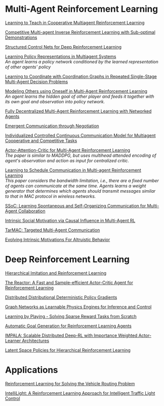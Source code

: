 # Multi-Agent Reinforcement Learning
[Learning to Teach in Cooperative Multiagent Reinforcement Learning](https://arxiv.org/abs/1805.07830)

[Competitive Multi-agent Inverse Reinforcement Learning with Sub-optimal Demonstrations](https://arxiv.org/abs/1801.02124)

[Structured Control Nets for Deep Reinforcement Learning](https://arxiv.org/abs/1802.08311)

[Learning Policy Representations in Multiagent Systems](https://arxiv.org/abs/1806.06464)     
*An agent learns a policy network conditioned by the learned representation of other agents' policy*

[Learning to Coordinate with Coordination Graphs in Repeated Single-Stage Multi-Agent Decision Problems](http://proceedings.mlr.press/v80/bargiacchi18a.html)

[Modeling Others using Oneself in Multi-Agent Reinforcement Learning](https://arxiv.org/abs/1802.09640)    
*An agent learns the hidden goal of other player and feeds it together with its own goal and observation into policy network.*

[Fully Decentralized Multi-Agent Reinforcement Learning with Networked Agents](https://arxiv.org/abs/1802.08757)

[Emergent Communication through Negotiation](https://openreview.net/pdf?id=Hk6WhagRW)

[Individualized Controlled Continuous Communication Model for Multiagent Cooperative and Competitive Tasks](https://openreview.net/forum?id=rye7knCqK7)

[Actor-Attention-Critic for Multi-Agent Reinforcement Learning](https://openreview.net/forum?id=HJx7l309Fm)    
*The paper is similar to MADDPG, but uses multihead attended encoding of agent's observation and action as input for centralized critic.*

[Learning to Schedule Communication in Multi-agent Reinforcement Learning](https://openreview.net/forum?id=SJxu5iR9KQ)    
*This paper considers the bandwidth limitation, i.e., there are a fixed number of agents can communicate at the same time. Agents learns a weight generator that determines which agents should transmit messages similar to that in MAC protocol in wireless networks.* 

[SSoC: Learning Spontaneous and Self-Organizing Communication for Multi-Agent Collaboration](https://openreview.net/forum?id=rJ4vlh0qtm)

[Intrinsic Social Motivation via Causal Influence in Multi-Agent RL](https://openreview.net/forum?id=B1lG42C9Km)

[TarMAC: Targeted Multi-Agent Communication](https://arxiv.org/abs/1810.11187)

[Evolving Intrinsic Motivations For Altruistic Behavior](https://openreview.net/pdf?id=r1e-nj05FQ)

# Deep Reinforcement Learning
[Hierarchical Imitation and Reinforcement Learning](https://arxiv.org/abs/1803.00590)

[The Reactor: A Fast and Sample-efficient Actor-Critic Agent for Reinforcement Learning](https://arxiv.org/abs/1704.04651)

[Distributed Distributional Deterministic Policy Gradients](https://arxiv.org/abs/1804.08617)

[Graph Networks as Learnable Physics Engines for Inference and Control](https://arxiv.org/abs/1806.01242)

[Learning by Playing - Solving Sparse Reward Tasks from Scratch](https://arxiv.org/abs/1802.10567)

[Automatic Goal Generation for Reinforcement Learning Agents](https://arxiv.org/abs/1705.06366)

[IMPALA: Scalable Distributed Deep-RL with Importance Weighted Actor-Learner Architectures](https://arxiv.org/abs/1802.01561)

[Latent Space Policies for Hierarchical Reinforcement Learning](https://arxiv.org/abs/1804.02808)


# Applications
[Reinforcement Learning for Solving the Vehicle Routing Problem](https://arxiv.org/abs/1802.04240)

[IntelliLight: A Reinforcement Learning Approach for Intelligent Traffic Light Control](https://faculty.ist.psu.edu/jessieli/Publications/2018-KDD-IntelliLight.pdf)
